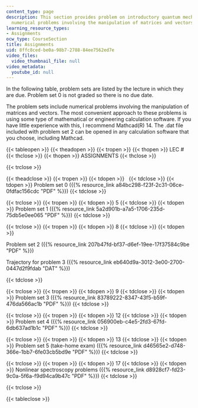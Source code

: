 ```yaml
---
content_type: page
description: This section provides problem on introductory quantum mechanics, including
  numerical problems involving the manipulation of matrices and vectors.
learning_resource_types:
- Assignments
ocw_type: CourseSection
title: Assignments
uid: 8ffc8ced-be0a-98b7-2788-84ee7562ed7e
video_files:
  video_thumbnail_file: null
video_metadata:
  youtube_id: null
---
```


In the following table, problem sets are listed by the lecture in which they are due. Problem set 0 is not graded so there is no due date.

The problem sets include numerical problems involving the manipulation of matrices and vectors. The most convenient approach to these problems is using some type of mathematical or engineering calculation software. If you have little experience with this, I recommend Mathcad(R) 14. The .dat file included with problem set 2 can be opened in any calculation software that you choose, including Mathcad.

{{< tableopen >}}
{{< theadopen >}}
{{< tropen >}}
{{< thopen >}}
LEC #
{{< thclose >}}
{{< thopen >}}
ASSIGNMENTS
{{< thclose >}}

{{< trclose >}}

{{< theadclose >}}
{{< tropen >}}
{{< tdopen >}}
 
{{< tdclose >}}
{{< tdopen >}}
Problem set 0 ({{% resource_link a84bc298-f23f-2c31-06ce-0fdfac156cdc "PDF" %}})
{{< tdclose >}}

{{< trclose >}}
{{< tropen >}}
{{< tdopen >}}
5
{{< tdclose >}}
{{< tdopen >}}
Problem set 1 ({{% resource_link 5a2d901b-a7a5-1706-235d-75db5e0ee065 "PDF" %}})
{{< tdclose >}}

{{< trclose >}}
{{< tropen >}}
{{< tdopen >}}
8
{{< tdclose >}}
{{< tdopen >}}


Problem set 2 ({{% resource_link 207b47fd-bf37-d6ef-19ee-17f37584c9be "PDF" %}})

Trajectory for problem 3 ({{% resource_link eb640d9a-3012-3e00-2700-0447d2f9fdab "DAT" %}})


{{< tdclose >}}

{{< trclose >}}
{{< tropen >}}
{{< tdopen >}}
9
{{< tdclose >}}
{{< tdopen >}}
Problem set 3 ({{% resource_link 83789222-8347-43f5-b59f-476da566ac1b "PDF" %}})
{{< tdclose >}}

{{< trclose >}}
{{< tropen >}}
{{< tdopen >}}
12
{{< tdclose >}}
{{< tdopen >}}
Problem set 4 ({{% resource_link 056900eb-c4e5-2fd3-67fd-6db637ad1b1c "PDF" %}})
{{< tdclose >}}

{{< trclose >}}
{{< tropen >}}
{{< tdopen >}}
13
{{< tdclose >}}
{{< tdopen >}}
Problem set 5 (take-home exam) ({{% resource_link d46565e2-d748-366e-1bb7-6fe03cb5bd9e "PDF" %}})
{{< tdclose >}}

{{< trclose >}}
{{< tropen >}}
{{< tdopen >}}
17
{{< tdclose >}}
{{< tdopen >}}
Nonlinear spectroscopy problems ({{% resource_link d8928cf7-fd23-9c0a-5f6a-f9d94ca9b47c "PDF" %}})
{{< tdclose >}}

{{< trclose >}}

{{< tableclose >}}